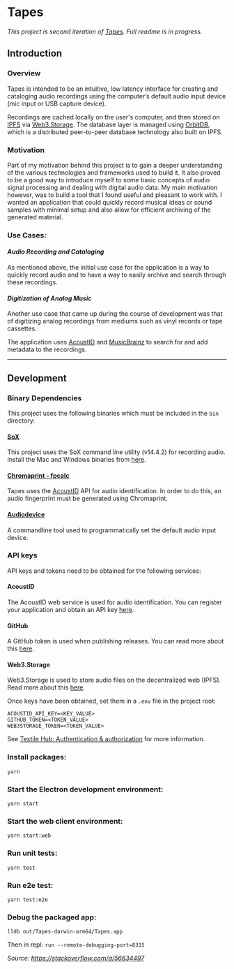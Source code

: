 # Tapes
_This project is second iteration of [Tapes](https://github.com/phonofidelic/Tapes). Full readme is in progress._

## Introduction

### Overview
Tapes is intended to be an intuitive, low latency interface for creating and cataloging audio recordings using the computer’s default audio input device (mic input or USB capture device). 

Recordings are cached locally on the user's computer, and then stored on [IPFS](https://ipfs.io/) via [Web3.Storage](https://web3.storage/). The database layer is managed using [OrbitDB](https://github.com/orbitdb/orbit-db), which is a distributed peer-to-peer database technology also built on IPFS.

### Motivation
Part of my motivation behind this project is to gain a deeper understanding of the various technologies and frameworks used to build it. It also proved to be a good way to introduce myself to some basic concepts of audio signal processing and dealing with digital audio data. My main motivation however, was to build a tool that I found useful and pleasant to work with. I wanted an application that could quickly record musical ideas or sound samples with minimal setup and also allow for efficient archiving of the generated material.

### Use Cases:
#### _Audio Recording and Cataloging_
As mentioned above, the initial use case for the application is a way to quickly record audio and to have a way to easily archive and search through these recordings. 

#### _Digitization of Analog Music_
Another use case that came up during the course of development was that of digitizing analog recordings from mediums such as vinyl records or tape cassettes.

The application uses [AcoustID](https://acoustid.org/) and [MusicBrainz](https://musicbrainz.org/) to search for and add metadata to the recordings.

---

## Development

### Binary Dependencies
This project uses the following binaries which must be included in the `bin` directory:

#### [SoX](http://sox.sourceforge.net/)
This project uses the SoX command line utility (v14.4.2) for recording audio. Install the Mac and Windows binaries from [here](https://sourceforge.net/projects/sox/files/sox/14.4.2/).

#### [Chromaprint - fpcalc](https://acoustid.org/chromaprint)
Tapes uses the [AcoustID](https://acoustid.org/) API for audio identification. In order to do this, an audio fingerprint must be generated using Chromaprint.

#### [Audiodevice](http://whoshacks.blogspot.com/2009/01/change-audio-devices-via-shell-script.html)
A commandline tool used to programmatically set the default audio input device.


### API keys
API keys and tokens need to be obtained for the following services:

#### AcoustID
The AcoustID web service is used for audio identification. You can register your application and obtain an API key [here](https://acoustid.org/webservice).

#### GitHub 
A GitHub token is used when publishing releases. You can read more about this [here](https://www.electronforge.io/config/publishers/github).

#### Web3.Storage
Web3.Storage is used to store audio files on the decentralized web (IPFS). Read more about this [here](https://web3.storage/).

Once keys have been obtained, set them in a `.env` file in the project root:
```
ACOUSTID_API_KEY=<KEY_VALUE>
GITHUB_TOKEN=<TOKEN_VALUE>
WEB3STORAGE_TOKEN=<TOKEN_VALUE>
```
See [Textile Hub: Authentication & authorization](https://textileio.github.io/js-textile/docs/#authentication--authorization) for more information.

### Install packages: 
`yarn`

### Start the Electron development environment:
`yarn start`

### Start the web client environment:
`yarn start:web`

### Run unit tests:
`yarn test`

### Run e2e test:
`yarn test:e2e`

### Debug the packaged app:
`lldb out/Tapes-darwin-arm64/Tapes.app`

Then in repl:
`run --remote-debugging-port=8315`

_Source: https://stackoverflow.com/a/56634497_